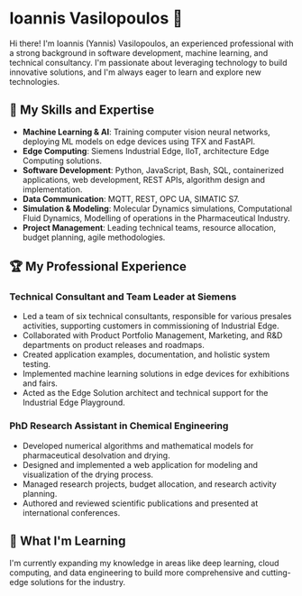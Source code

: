 # Ioannis Vasilopoulos 👋
Hi there! I'm Ioannis (Yannis) Vasilopoulos, an experienced professional with a strong background in software development, machine learning, and technical consultancy. I'm passionate about leveraging technology to build innovative solutions, and I'm always eager to learn and explore new technologies.

## 🚀 My Skills and Expertise

- **Machine Learning & AI**: Training computer vision neural networks, deploying ML models on edge devices using TFX and FastAPI.
- **Edge Computing**: Siemens Industrial Edge, IIoT, architecture Edge Computing solutions.
- **Software Development**: Python, JavaScript, Bash, SQL, containerized applications, web development, REST APIs, algorithm design and implementation.
- **Data Communication**: MQTT, REST, OPC UA, SIMATIC S7.
- **Simulation & Modeling**: Molecular Dynamics simulations, Computational Fluid Dynamics, Modelling of operations in the Pharmaceutical Industry.
- **Project Management**: Leading technical teams, resource allocation, budget planning, agile methodologies.

## 🏆 My Professional Experience

### Technical Consultant and Team Leader at Siemens

- Led a team of six technical consultants, responsible for various presales activities, supporting customers in commissioning of Industrial Edge.
- Collaborated with Product Portfolio Management, Marketing, and R&D departments on product releases and roadmaps.
- Created application examples, documentation, and holistic system testing.
- Implemented machine learning solutions in edge devices for exhibitions and fairs.
- Acted as the Edge Solution architect and technical support for the Industrial Edge Playground.
### PhD Research Assistant in Chemical Engineering

- Developed numerical algorithms and mathematical models for pharmaceutical desolvation and drying.
- Designed and implemented a web application for modeling and visualization of the drying process.
- Managed research projects, budget allocation, and research activity planning.
- Authored and reviewed scientific publications and presented at international conferences.

## 🌱 What I'm Learning

I'm currently expanding my knowledge in areas like deep learning, cloud computing, and data engineering to build more comprehensive and cutting-edge solutions for the industry.
